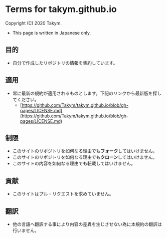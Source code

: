 # Terms for takym.github.io
Copyright (C) 2020 Takym.

* This page is written in Japanese only.

## 目的
* 自分で作成したリポジトリの情報を集約しています。

## 適用
* 常に最新の規約が適用されるものとします。下記のリンクから最新版を探してください。
	* [https://github.com/Takym/takym.github.io/blob/gh-pages/LICENSE.md](https://github.com/Takym/takym.github.io/blob/gh-pages/LICENSE.md)

## 制限
* このサイトのリポジトリを如何なる理由でも**フォーク**してはいけません。
* このサイトのリポジトリを如何なる理由でも**クローン**してはいけません。
* このサイトの内容を如何なる理由でも転載してはいけません。

## 貢献
* このサイトはプル・リクエストを求めていません。

## 翻訳
* 他の言語へ翻訳する事により内容の差異を生じさせない為に本規約の翻訳は行いません。
